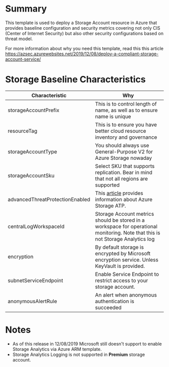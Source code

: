 # Summary
This template is used to deploy a Storage Account resource in Azure that provides baseline configuration and security metrics covering not only CIS (Center of Internet Security) but also other security configurations based on threat model.

For more information about why you need this template, read this this article https://azsec.azurewebsites.net/2019/12/08/deploy-a-compliant-storage-account-service/

# Storage Baseline Characteristics

| **Characteristic** | **Why** |
| ------------- | --- |
| storageAccountPrefix | This is to control length of name, as well as to ensure name is unique |
| resourceTag | This is to ensure you have better cloud resource inventory and governance |
| storageAccountType | You should always use General-Purpose V2 for Azure Storage nowaday |
| storageAccountSku | Select SKU that supports replication. Bear in mind that not all regions are supported |
| advancedThreatProtectionEnabled | This [article](https://docs.microsoft.com/en-us/azure/storage/common/storage-advanced-threat-protection?tabs=azure-portal) provides information about Azure Storage ATP. |
| centralLogWorkspaceId | Storage Account metrics should be stored in a workspace for operational monitoring. Note that this is not Storage Analytics log |
| encryption |  By default storage is encrypted by Microsoft encryption service. Unless KeyVault is provided.|
| subnetServiceEndpoint | Enable Service Endpoint to restrict access to your storage account. |
| anonymousAlertRule | An alert when anonymous authentication is succeeded |

# Notes
- As of this release in 12/08/2019 Microsoft still doesn't support to enable Storage Analytics via Azure ARM template.
- Storage Analytics Logging is not supported in **Premium** storage account.